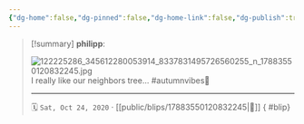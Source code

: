 ```yaml
---
{"dg-home":false,"dg-pinned":false,"dg-home-link":false,"dg-publish":true,"type":"blip","disabled rules":["yaml-title","yaml-title-alias","file-name-heading"],"title":"philipp on instagram @ 2020-10-24","created-date":"2020-10-24T07:41:00","updated-date":"2025-05-02T17:43:07","dg-path":"blips/17883550120832245.md","permalink":"/blips/17883550120832245/","dgPassFrontmatter":true,"created":"2020-10-24T07:41:00","updated":"2025-05-02T17:43:07"}
---
```


> [!summary] **philipp**:
>
> ![122225286_345612280053914_8337831495726560255_n_17883550120832245.jpg](/img/user/attachments/122225286_345612280053914_8337831495726560255_n_17883550120832245.jpg)
> I really like our neighbors tree... #autumnvibes🍁
> - - -
>
> 🗓️ `Sat, Oct 24, 2020` · [[public/blips/17883550120832245\|🔗]]
{ #blip}

